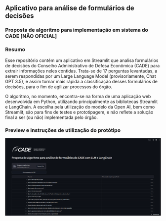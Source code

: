 ## Aplicativo para análise de formulários de decisões 
### Proposta de algoritmo para implementação em sistema do CADE **[NÃO OFICIAL]**

### Resumo
Esse repositório contém um aplicativo em Streamlit que analisa formulários de decisões do Conselho Administrativo de Defesa Econômica (CADE) para extrair informações neles contidas. Trata-se de 17 perguntas levantadas, a serem respondidas por um Large Language Model (provisoriamente, Chat GPT 3.5), e assim tornar mais rápida a classificação desses formulários de decisões, para o fim de agilizar processos do órgão.

O algoritmo, no momento, encontra-se na forma de uma aplicação web desenvolvida em Python, utilizando principalmente as bibliotecas Streamlit e LangChain.  A escolha pela utilização do modelo da Open AI, bem como Streamlit, são para fins de testes e prototipagem, e não reflete a solução final a ser (ou não) implementada pelo órgão.

### Preview e instruções de utilização do protótipo

![alt text](image-1.png)

